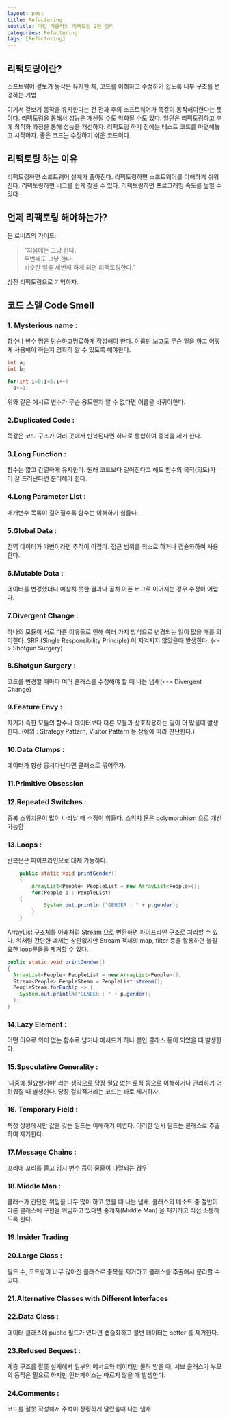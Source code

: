 ```yaml
---
layout: post
title: Refactoring 
subtitle: 마틴 파울러의 리팩토링 2판 정리
categories: Refactoring
tags: [Refactoring]
---
```


## **리팩토링이란?**  
소프트웨어 겉보기 동작은 유지한 채, 코드를 이해하고 수정하기 쉽도록 내부 구조를 변경하는 기법

여기서 겉보기 동작을 유지한다는 건 전과 후의 소프트웨어가 똑같이 동작해야한다는 뜻이다.
리팩토링을 통해서 성능은 개선될 수도 악화될 수도 있다. 일단은 리팩토링하고 후에 최적화 과정을 통해 성능을 개선하자.
리팩토링 하기 전에는 테스트 코드를 마련해놓고 시작하자.
좋은 코드는 수정하기 쉬운 코드이다.

## **리팩토링 하는 이유**
리팩토링하면 소프트웨어 설계가 좋아진다.
리팩토링하면 소프트웨어를 이해하기 쉬워진다.
리팩토링하면 버그를 쉽게 찾을 수 있다.
리팩토링하면 프로그래밍 속도를 높일 수 있다.

## **언제 리팩토링 해야하는가?**
돈 로버츠의 가이드:  

>"처음에는 그냥 한다.  
두번째도 그냥 한다.  
비슷한 일을 세번째 하게 되면 리팩토링한다."

삼진 리팩토링으로 기억하자.

## **코드 스멜 Code Smell**  

### 1. Mysterious name :  
함수나 변수 명은 단순하고명료하게 작성해야 한다. 이름만 보고도 무슨 일을 하고 어떻게 사용해야 하는지 명확히 알 수 있도록 해야한다.  

```java
int a;
int b;

for(int i=0;i<5;i++) 
  a+=1;
```
위와 같은 예시로 변수가 무슨 용도인지 알 수 없다면 이름을 바꿔야한다.

### 2.Duplicated Code :  
똑같은 코드 구조가 여러 곳에서 반복된다면 하나로 통합하여 중복을 제거 한다.  
### 3.Long Function :
함수는 짧고 간결하게 유지한다. 원래 코드보다 길어진다고 해도 함수의 목적(의도)가 더 잘 드러난다면 분리해야 한다.  

### 4.Long Parameter List :  
매개변수 목록이 길어질수록 함수는 이해하기 힘들다.  

### 5.Global Data :  
전역 데이터가 가변이라면 추적이 어렵다. 접근 범위를 최소로 하거나 캡슐화하여 사용한다.  

### 6.Mutable Data :  
데이터를 변경했더니 예상치 못한 결과나 골치 아픈 버그로 이어지는 경우 수정이 어렵다.  

### 7.Divergent Change :  
하나의 모듈이 서로 다른 이유들로 인해 여러 가지 방식으로 변경되는 일이 많을 때를 의미한다. SRP (Single Responsibility Principle) 이 지켜지지 않았을때 발생한다. (<-> Shotgun Surgery)  
### 8.Shotgun Surgery :  
코드를 변경할 때마다 여러 클래스를 수정해야 할 때 나는 냄새(<-> Divergent Change)  
### 9.Feature Envy :  
자기가 속한 모듈의 함수나 데이터보다 다른 모듈과 상호작용하는 일이 더 많을때 발생한다. (예외 : Strategy Pattern, Visitor Pattern 등 상황에 따라 판단한다.)  
### 10.Data Clumps :  
데이터가 항상 뭉쳐다닌다면 클래스로 묶어주자.  
### 11.Primitive Obsession  

### 12.Repeated Switches :  
중복 스위치문이 많이 나타날 때 수정이 힘들다. 스위치 문은 polymorphism 으로 개선 가능함  
### 13.Loops :  
반복문은 파이프라인으로 대체 가능하다.  

```java
	public static void printGender()
	{
		ArrayList<People> PeopleList = new ArrayList<People>();
		for(People p : PeopleList)
    {
			System.out.println ("GENDER : " + p.gender);
		}
	}
```
ArrayList 구조체를 아래처럼 Stream 으로 변환하면 파이프라인 구조로 처리할 수 있다. 위처럼 간단한 예제는 상관없지만 Stream 객체의 map, filter 등을 활용하면 불필요한 loop문들을 제거할 수 있다.  

```java
public static void printGender()
{
  ArrayList<People> PeopleList = new ArrayList<People>();
  Stream<People> PeopleSteam = PeopleList.stream();
  PeopleSteam.forEach(p -> { 
    System.out.println("GENDER : " + p.gender);
  );
}

```

### 14.Lazy Element :  
어떤 이유로 의미 없는 함수로 남거나 메서드가 하나 뿐인 클래스 등이 되었을 때 발생한다.  
### 15.Speculative Generality :  
'나중에 필요할거야' 라는 생각으로 당장 필요 없는 로직 등으로 이해하거나 관리하기 어려워질 때 발생한다. 당장 걸리적거리는 코드는 바로 제거하자.  

### 16. Temporary Field :  
특정 상황에서만 값을 갖는 필드는 이해하기 어렵다. 이러한 임시 필드는 클래스로 추출하여 제거한다.  
### 17.Message Chains :  
꼬리에 꼬리를 물고 임시 변수 등이 줄줄이 나열되는 경우  

### 18.Middle Man :  
클래스가 간단한 위임을 너무 많이 하고 있을 때 나는 냄새. 클래스의 메소드 중 절반이 다른 클래스에 구현을 위임하고 있다면 중개자(Middle Man) 을 제거하고 직접 소통하도록 한다.  
### 19.Insider Trading  
### 20.Large Class :  
필드 수, 코드량이 너무 많아진 클래스로 중복을 제거하고 클래스를 추출해서 분리할 수 있다.  
### 21.Alternative Classes with Different Interfaces  
### 22.Data Class :  
데이터 클래스에 public 필드가 있다면 캡슐화하고 불변 데이터는 setter 를 제거한다.  

### 23.Refused Bequest :  
계층 구조를 잘못 설계해서 일부의 메서드와 데이터만 물려 받을 때, 서브 클래스가 부모의 동작은 필요로 하지만 인터페이스는 따르지 않을 때 발생한다.  
### 24.Comments :  
코드를 잘못 작성해서 주석이 장황하게 달렸을때 나는 냄새  
